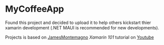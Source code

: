 # MyCoffeeApp

Found this project and decided to upload it to help others kickstart thier xamarin development (.NET MAUI is recommended for new developments). 

Projects is based on [JamesMontemagno](https://github.com/jamesmontemagno) *Xamarin 101* tutorial on [Youtube](https://www.youtube.com/watch?v=zvp7wvbyceo&list=PLwOF5UVsZWUiHY1CkRVjYJ6dm0iCvAlfw)
